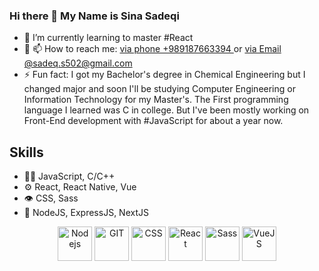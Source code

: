 ### Hi there 👋 My Name is Sina Sadeqi 
<ul>
  <li> 🌱 I’m currently learning to master #React </li>
  <li> 🌱 📫 How to reach me: <u>via phone +989187663394 </u> or <u> via Email @sadeq.s502@gmail.com </u> </li>  
  <li> ⚡ Fun fact: I got my Bachelor's degree in Chemical Engineering but I changed major and soon I'll be studying Computer Engineering or Information Technology for my Master's.
  The First programming language I learned was C in college. But I've been mostly working on Front-End development with #JavaScript for about a year now.</li>  
</ul>

## Skills
<ul>
  <li> 👨‍💻 JavaScript, C/C++ </li>
  <li> ⚙️ React, React Native, Vue </li>
  <li> 👁️ CSS, Sass </li>
  <li> 💽 NodeJS, ExpressJS, NextJS </li>
</ul>

<p align="center"> 
<img src="https://www.vectorlogo.zone/logos/nodejs/nodejs-icon.svg" alt="Nodejs" width="55" height="55"/>
   <img src="https://www.vectorlogo.zone/logos/git-scm/git-scm-icon.svg" alt="GIT" width="55" height="55"/> 
  <img src="https://www.vectorlogo.zone/logos/w3_css/w3_css-icon.svg" alt="CSS" width="55" height="55"/> 
  <img src="https://www.vectorlogo.zone/logos/reactjs/reactjs-icon.svg" alt="React" width="55" height="55"/> 
  <img src="https://www.vectorlogo.zone/logos/sass-lang/sass-lang-icon.svg" alt="Sass" width="55" height="55"/> 
  <img src="https://www.vectorlogo.zone/logos/vuejs/vuejs-icon.svg" alt="VueJS" width="55" height="55"/> 
  
  
  
</p>
<!--
**Cimorexave/Cimorexave** is a ✨ _special_ ✨ repository because its `README.md` (this file) appears on your GitHub profile.

Here are some ideas to get you started:

- 🔭 I’m currently working on ...
- 🌱 I’m currently learning ...
- 👯 I’m looking to collaborate on ...
- 🤔 I’m looking for help with ...
- 💬 Ask me about ...
- 📫 How to reach me: ...
- 😄 Pronouns: ...
- ⚡ Fun fact: ...
-->
